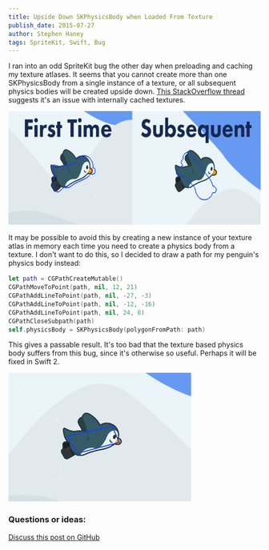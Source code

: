 ```yaml
---
title: Upside Down SKPhysicsBody when Loaded From Texture
publish_date: 2015-07-27
author: Stephen Haney
tags: SpriteKit, Swift, Bug
---
```


I ran into an odd SpriteKit bug the other day when preloading and caching my texture atlases. It seems that you cannot create more than one SKPhysicsBody from a single instance of a texture, or all subsequent physics bodies will be created upside down. <a href="http://stackoverflow.com/questions/27748034/spritekit-skphysicsbody-bodywithtexture-is-upside-down" target="_blank">This StackOverflow thread</a> suggests it's an issue with internally cached textures.

<img src="upside-down-skphysicsbody.png" alt="Building an SKPhysicsBody from a cached texture creates inverted physics bodies" width="623" height="227" />

It may be possible to avoid this by creating a new instance of your texture atlas in memory each time you need to create a physics body from a texture. I don't want to do this, so I decided to draw a path for my penguin's physics body instead:

```swift
let path = CGPathCreateMutable()
CGPathMoveToPoint(path, nil, 12, 21)
CGPathAddLineToPoint(path, nil, -27, -3)
CGPathAddLineToPoint(path, nil, -12, -16)
CGPathAddLineToPoint(path, nil, 24, 8)
CGPathCloseSubpath(path)
self.physicsBody = SKPhysicsBody(polygonFromPath: path)
```

This gives a passable result. It's too bad that the texture based physics body suffers from this bug, since it's otherwise so useful. Perhaps it will be fixed in Swift 2.

<img src="final-body.png" alt="Using a CGPath to create a reasonably accurate physics body" width="365" height="257" />

### Questions or ideas:

<a href="https://github.com/StephenHaney/stephenhaney/issues/3">Discuss this post on GitHub</a>
